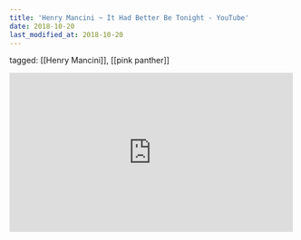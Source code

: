 ```yaml
---
title: 'Henry Mancini ~ It Had Better Be Tonight - YouTube'
date: 2018-10-20
last_modified_at: 2018-10-20
---
```

tagged: [[Henry Mancini]], [[pink panther]]
<iframe allow="accelerometer; autoplay; clipboard-write; encrypted-media; gyroscope; picture-in-picture" allowfullscreen="" frameborder="0" height="281" id="youtube_iframe" src="https://www.youtube.com/embed/Pw5Nvz1FKLY?feature=oembed&amp;enablejsapi=1&amp;origin=https://safe.txmblr.com&amp;wmode=opaque" width="500"></iframe>